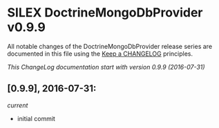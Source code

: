 # SILEX DoctrineMongoDbProvider v0.9.9

All notable changes of the DoctrineMongoDbProvider release series are documented in this file using the [Keep a CHANGELOG](http://keepachangelog.com/) principles.

_This ChangeLog documentation start with version 0.9.9 (2016-07-31)_

## [0.9.9], 2016-07-31:
_current_

- initial commit